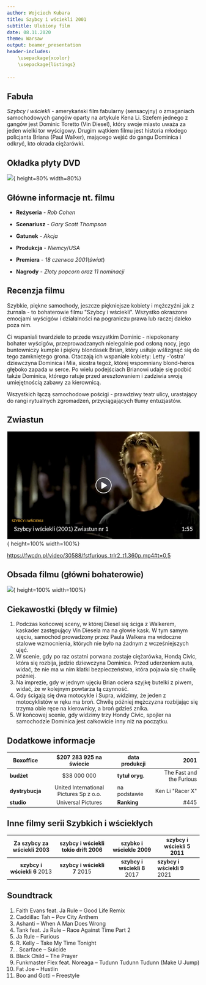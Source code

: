 ```yaml
---
author: Wojciech Kubara
title: Szybcy i wściekli 2001
subtitle: Ulubiony film
date: 08.11.2020
theme: Warsaw
output: beamer_presentation
header-includes: 
    \usepackage{xcolor}
    \usepackage{listings}

---
```


## Fabuła

*Szybcy i wściekli* - amerykański film fabularny (sensacyjny) o zmaganiach samochodowych gangów oparty na artykule Kena Li. Szefem jednego z gangów jest Dominic Toretto (Vin Diesel), który swoje miasto uważa za jeden wielki tor wyścigowy. Drugim wątkiem filmu jest historia młodego policjanta Briana (Paul Walker), mającego wejść do gangu Dominica i odkryć, kto okrada ciężarówki.

## Okładka płyty DVD

![](pics/example.jpg){ height=80% width=80%}



## Główne informacje nt. filmu

* **Reżyseria** - *Rob* *Cohen*

* **Scenariusz** - *Gary* *Scott* *Thompson*

* **Gatunek** - *Akcja*

* **Produkcja** - *Niemcy*/*USA*
* **Premiera** - *18* *czerwca* *2001*(*świat*)
* **Nagrody** - *Złoty* *popcorn* *oraz* *11* *nominacji*



## Recenzja filmu

Szybkie, piękne samochody, jeszcze piękniejsze kobiety i mężczyźni jak z żurnala - to bohaterowie filmu "Szybcy i wściekli". Wszystko okraszone emocjami wyścigów i działalności na pograniczu prawa lub raczej daleko poza nim.

Ci wspaniali twardziele to przede wszystkim Dominic - niepokonany bohater wyścigów, przeprowadzanych nielegalnie pod osłoną nocy, jego buntowniczy kumple i piękny blondasek Brian, który usiłuje wślizgnąć się do tego zamkniętego grona. Otaczają ich wspaniałe kobiety: Letty -'ostra' dziewczyna Dominica i Mia, siostra tegoż, której wspomniany blond-heros głęboko zapada w serce. Po wielu podejściach Brianowi udaje się podbić także Dominica, którego ratuje przed aresztowaniem i zadziwia swoją umiejętnością zabawy za kierownicą.

Wszystkich łączą samochodowe pościgi - prawdziwy teatr ulicy, urastający do rangi rytualnych zgromadzeń, przyciągających tłumy entuzjastów.

## Zwiastun

![](pics/2.jpg){ height=100% width=100%}

https://fwcdn.pl/video/30588/fstfurious_trlr2_t1.360p.mp4#t=0,5



## Obsada filmu (główni bohaterowie)

![](pics/3.jpg){ height=100% width=100%}



## Ciekawostki (błędy w filmie)

1. Podczas końcowej sceny, w której Diesel się ściga z Walkerem, kaskader zastępujący Vin Diesela ma na głowie kask. W tym samym ujęciu, samochód prowadzony przez Paula Walkera ma widoczne stalowe wzmocnienia, których nie było na żadnym z wcześniejszych ujęć.
2. W scenie, gdy po raz ostatni porwana zostaje ciężarówka, Hondą Civic, która się rozbija, jedzie dziewczyna Dominica. Przed uderzeniem auta, widać, że nie ma w nim klatki bezpieczeństwa, która pojawia się chwilę później.
3. Na imprezie, gdy w jednym ujęciu Brian ociera szyjkę butelki z piwem, widać, że w kolejnym powtarza tą czynność.
4. Gdy ścigają się dwa motocykle i Supra, widzimy, że jeden z motocyklistów w ręku ma broń. Chwilę później mężczyzna rozbijając się trzyma obie ręce na kierownicy, a broń gdzieś znika.
5. W końcowej scenie, gdy widzimy trzy Hondy Civic, spojler na samochodzie Dominica jest całkowicie inny niż na początku.



## Dodatkowe informacje

| Boxoffice       |         $207 283 925 na świecie         | data produkcji      |                     2001 |
| --------------- | :-------------------------------------: | ------------------- | -----------------------: |
| **budżet**      |               $38 000 000               | **tytuł** **oryg**. | The Fast and the Furious |
| **dystrybucja** | United International Pictures Sp z o.o. | na podstawie        |         Ken Li "Racer X" |
| **studio**      |           Universal Pictures            | **Ranking**         |                     #445 |



## Inne filmy serii Szybkich i wściekłych

| **Za szybcy za wściekli** 2003 | **szybcy i wściekli tokio drift** 2006 |   **szybko i wściekle** 2009   | **szybcy i wściekli 5** 2011 |
| :----------------------------: | :------------------------------------: | :----------------------------: | ---------------------------- |
|  **szybcy i wściekli 6** 2013  |   **szybcy i wściekli 7**       2015   | **szybcy i wściekli 8**   2017 | **szybcy i wściekli 9** 2021 |



## Soundtrack

1.  Faith Evans feat. Ja Rule – Good Life Remix
2.  Caddillac Tah – Pov City Anthem
3.  Ashanti – When A Man Does Wrong
4.  Tank feat. Ja Rule – Race Against Time Part 2
5.  Ja Rule – Furious
6.  R. Kelly – Take My Time Tonight
7. . Scarface – Suicide
8.  Black Child – The Prayer
9.  Funkmaster Flex feat. Noreaga – Tudunn Tudunn Tudunn (Make U Jump)
10.  Fat Joe – Hustlin
11.  Boo and Gotti – Freestyle